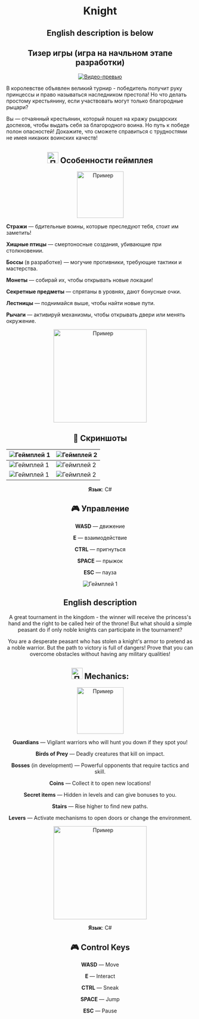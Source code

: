 <div align="center">
 
# Knight
## English description is below
## Тизер игры (игра на начльном этапе разработки)

[![Видео-превью](./Promo/Promo/Knight_youtube.jpg)](https://www.youtube.com/watch?v=00fvj95pSPc&ab_channel=CoronaART)

</div>

В королевстве объявлен великий турнир - победитель получит руку принцессы и право называться наследником престола! Но что делать простому крестьянину, если участвовать могут только благородные рыцари?

Вы — отчаянный крестьянин, который пошел на кражу рыцарских доспехов, чтобы выдать себя за благородного воина. Но путь к победе полон опасностей! Докажите, что сможете справиться с трудностями не имея никаких воинских качеств!
 
<div align="center">

## <img src="https://github.com/Grizly401/GameJam/raw/main/Screenshots/free-icon-game-2506535.png" alt="Пример" style="width:30px; height:auto;" /> Особенности геймплея 

<img src="./Promo/Bird/Гиф.gif" alt="Пример" style="width:125px; height:auto;" />

</div>

**Стражи** — бдительные воины, которые преследуют тебя, стоит им заметить!

**Хищные птицы** — смертоносные создания, убивающие при столкновении.

**Боссы** (в разработке) — могучие противники, требующие тактики и мастерства.

**Монеты** — собирай их, чтобы открывать новые локации!

**Секретные предметы** — спрятаны в уровнях, дают бонусные очки.

**Лестницы** — поднимайся выше, чтобы найти новые пути.

**Рычаги** — активируй механизмы, чтобы открывать двери или менять окружение.
  
<div align="center">

<img src="./Promo/Knight_Sneak.gif" alt="Пример" style="width:250px; height:auto;" />

## 📸 Скриншоты  

</div>

| ![Геймплей 1](./Promo/Promo/Knight_Jump.png) | ![Геймплей 2](./Promo/Promo/Dark_Knight_png.png) |  
|--------------------------------------|--------------------------------------| 
| ![Геймплей 1](./Promo/Promo/Knight_1.gif) | ![Геймплей 2](./Promo/Promo/Dark_Knight.gif) | 
| ![Геймплей 1](./Promo/Promo/Death_Menue.gif) | ![Геймплей 2](./Promo/Promo/Pause_Menue.gif) | 
 
<div align="center">
 
**Язык**: C#


## 🎮 Управление  

</div>

<div align="center">

 **WASD** — движение 
 
 **Е** — взаимодействие

 **CTRL** — пригнуться

 **SPACE** — прыжок

 **ESC** — пауза


![Геймплей 1](./Promo/Promo/Settings_Menue.gif)





<div align="center">

## English description

</div>


A great tournament in the kingdom - the winner will receive the princess's hand and the right to be called heir of the throne! But what should a simple peasant do if only noble knights can participate in the tournament?

You are a desperate peasant who has stolen a knight's armor to pretend as a noble warrior. But the path to victory is full of dangers! Prove that you can overcome obstacles without having any military qualities!
 
<div align="center">

## <img src="https://github.com/Grizly401/GameJam/raw/main/Screenshots/free-icon-game-2506535.png" alt="Пример" style="width:30px; height:auto;" /> Mechanics:  

<img src="./Promo/Bird/Гиф.gif" alt="Пример" style="width:125px; height:auto;" />

</div>

**Guardians** — Vigilant warriors who will hunt you down if they spot you! 

**Birds of Prey** — Deadly creatures that kill on impact. 

**Bosses** (in development) — Powerful opponents that require tactics and skill. 

**Coins** — Collect it to open new locations! 

**Secret items** — Hidden in levels and can give bonuses to you. 

**Stairs** — Rise higher to find new paths. 

**Levers** — Activate mechanisms to open doors or change the environment.
  
<div align="center">

<img src="./Promo/Knight_Sneak.gif" alt="Пример" style="width:250px; height:auto;" />

</div>

<div align="center">
 
**Язык**: C#


## 🎮 Control Keys  

</div>

<div align="center">

 **WASD** — Move 
 
 **Е** — Interact

 **CTRL** — Sneak

 **SPACE** — Jump

 **ESC** — Pause
 
</div>
